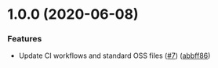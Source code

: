 # 1.0.0 (2020-06-08)


### Features

* Update CI workflows and standard OSS files ([#7](https://github.com/newrelic-experimental/nr1-wall-status-board/issues/7)) ([abbff86](https://github.com/newrelic-experimental/nr1-wall-status-board/commit/abbff869ca3d1c65dd5aa215c976a73cfa6f57ba))
